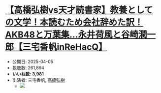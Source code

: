 # [【高橋弘樹vs天才読書家】教養としての文学！本読むため会社辞めた訳！AKB48と万葉集…永井荷風と谷崎潤一郎【三宅香帆inReHacQ】](https://www.youtube.com/watch?v=ZARl6uTUSX0)
-   公開日: 2025-04-05
-   視聴数: 261,864
-   **いいね数: 3,981**
-   出演者: 三宅香帆, [高橋弘樹](/rehacq_fan/people/高橋弘樹 "wikilink")
    - [![](https://img.youtube.com/vi/ZARl6uTUSX0/hqdefault.jpg)](https://www.youtube.com/watch?v=ZARl6uTUSX0)

